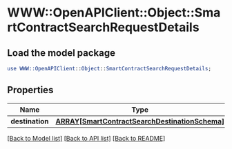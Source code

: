 # WWW::OpenAPIClient::Object::SmartContractSearchRequestDetails

## Load the model package
```perl
use WWW::OpenAPIClient::Object::SmartContractSearchRequestDetails;
```

## Properties
Name | Type | Description | Notes
------------ | ------------- | ------------- | -------------
**destination** | [**ARRAY[SmartContractSearchDestinationSchema]**](SmartContractSearchDestinationSchema.md) |  | [optional] 

[[Back to Model list]](../README.md#documentation-for-models) [[Back to API list]](../README.md#documentation-for-api-endpoints) [[Back to README]](../README.md)


